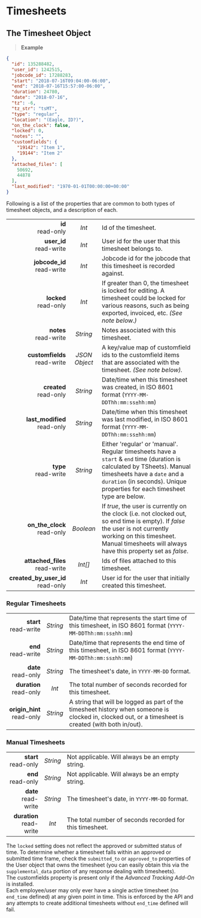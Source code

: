 # Timesheets

## The Timesheet Object

 > **Example**

```json
{
  "id": 135288482,
  "user_id": 1242515,
  "jobcode_id": 17288283,
  "start": "2018-07-16T09:04:00-06:00",
  "end": "2018-07-16T15:57:00-06:00",
  "duration": 24780,
  "date": "2018-07-16",
  "tz": -6,
  "tz_str": "tsMT",
  "type": "regular",
  "location": "(Eagle, ID?)",
  "on_the_clock": false,
  "locked": 0,
  "notes": "",
  "customfields": {
    "19142": "Item 1",
    "19144": "Item 2"
  },
  "attached_files": [
    50692,
    44878
  ],
  "last_modified": "1970-01-01T00:00:00+00:00"
}
```

Following is a list of the properties that are common to both types of timesheet objects, and a description of each.

|                |             |             |
| -------------: | :---------: | ----------- |
| **id**<br/>read-only | _Int_ | Id of the timesheet. |
| **user_id**<br/>read-write | _Int_ | User id for the user that this timesheet belongs to. |
| **jobcode_id**<br/>read-write | _Int_ | Jobcode id for the jobcode that this timesheet is recorded against. |
| **locked**<br/>read-only | _Int_ | If greater than 0, the timesheet is locked for editing. A timesheet could be locked for various reasons, such as being exported, invoiced, etc. _(See note below.)_ |
| **notes**<br/>read-write | _String_ | Notes associated with this timesheet. |
| **customfields**<br/>read-write | _JSON Object_ | A key/value map of customfield ids to the customfield items that are associated with the timesheet. _(See note below)._ |
| **created**<br/>read-only | _String_ | Date/time when this timesheet was created, in ISO 8601 format (`YYYY-MM-DDThh:mm:ss±hh:mm`) |
| **last_modified**<br/>read-only | _String_ | Date/time when this timesheet was last modified, in ISO 8601 format (`YYYY-MM-DDThh:mm:ss±hh:mm`) |
| **type**<br/>read-write | _String_ | Either 'regular' or 'manual'. Regular timesheets have a `start` & `end` time (duration is calculated by TSheets). Manual timesheets have a `date` and a `duration` (in seconds). Unique properties for each timesheet type are below. |
| **on_the_clock**<br/>read-only | _Boolean_ | If _true_, the user is currently on the clock (i.e. not clocked out, so end time is empty). If _false_ the user is not currently working on this timesheet. Manual timesheets will always have this property set as _false_. |
| **attached_files**<br/>read-write | _Int[]_ | Ids of files attached to this timesheet. |
| **created_by_user_id**<br/>read-only | _Int_ | User id for the user that initially created this timesheet. |

### Regular Timesheets

|                |             |             |
| -------------: | :---------: | ----------- |
| **start**<br/>read-write | _String_ | Date/time that represents the start time of this timesheet, in ISO 8601 format (`YYYY-MM-DDThh:mm:ss±hh:mm`) |
| **end**<br/>read-write | _String_ | Date/time that represents the end time of this timesheet, in ISO 8601 format (`YYYY-MM-DDThh:mm:ss±hh:mm`) |
| **date**<br/>read-only | _String_ | The timesheet's date, in `YYYY-MM-DD` format. |
| **duration**<br/>read-only | _Int_ | The total number of seconds recorded for this timesheet. |
| **origin_hint**<br/>read-only | _String_ | A string that will be logged as part of the timesheet history when someone is clocked in, clocked out, or a timesheet is created (with both in/out). |

### Manual Timesheets

|                |             |             |
| -------------: | :---------: | ----------- |
| **start**<br/>read-only | _String_ | Not applicable. Will always be an empty string. |
| **end**<br/>read-only | _String_ | Not applicable. Will always be an empty string. |
| **date**<br/>read-write | _String_ | The timesheet's date, in `YYYY-MM-DD` format. |
| **duration**<br/>read-write | _Int_ | The total number of seconds recorded for this timesheet. |

<aside class="notice">
The <code>locked</code> setting does not reflect the approved or submitted status of time. To determine whether a timesheet falls within an approved or submitted time frame, check the <code>submitted_to</code> or <code>approved_to</code> properties of the User object that owns the timesheet (you can easily obtain this via the <code>supplemental_data</code> portion of any response dealing with timesheets).
</aside>

<aside class="notice">
The customfields property is present only if the <i>Advanced Tracking Add-On</i> is installed.
</aside>

<aside class="notice">
Each employee/user may only ever have a single active timesheet (no <code>end_time</code> defined) at any given point in time. This is enforced by the API and any attempts to create additional timesheets without <code>end_time</code> defined will fail.
</aside>

